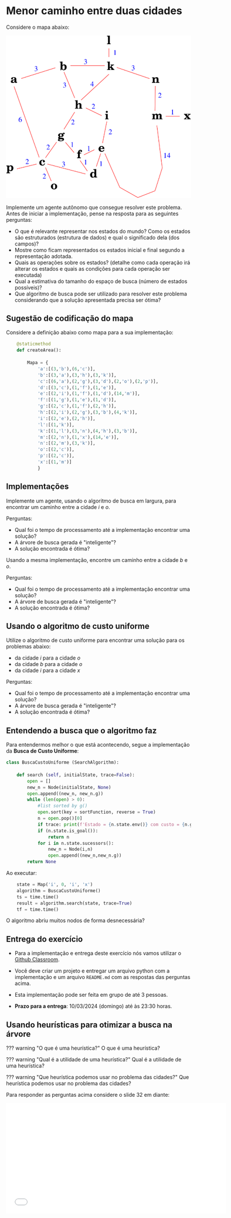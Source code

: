 # Menor caminho entre duas cidades

Considere o mapa abaixo: 

<img src="img/mapa.png">

Implemente um agente autônomo que consegue resolver este problema. Antes de iniciar a implementação, pense na resposta para as seguintes perguntas: 

* O que é relevante representar nos estados do mundo? Como os
    estados são estruturados (estrutura de dados) e qual o significado
    dela (dos campos)?
* Mostre como ficam representados os estados inicial e final
    segundo a representação adotada.
* Quais as operações sobre os estados?
    (detalhe como cada operação irá alterar os estados e quais as
    condições para cada operação ser executada)
* Qual a estimativa do tamanho do espaço de busca (número de
    estados possíveis)?
* Que algoritmo de busca pode ser utilizado para resolver este problema considerando que
a solução apresentada precisa ser ótima?

## Sugestão de codificação do mapa

Considere a definição abaixo como mapa para a sua implementação:

```python
    @staticmethod
    def createArea():

        Mapa = {
            'a':[(3,'b'),(6,'c')],
            'b':[(3,'a'),(3,'h'),(3,'k')],
            'c':[(6,'a'),(2,'g'),(3,'d'),(2,'o'),(2,'p')],
            'd':[(3,'c'),(1,'f'),(1,'e')],
            'e':[(2,'i'),(1,'f'),(1,'d'),(14,'m')],
            'f':[(1,'g'),(1,'e'),(1,'d')],
            'g':[(2,'c'),(1,'f'),(2,'h')],
            'h':[(2,'i'),(2,'g'),(3,'b'),(4,'k')],
            'i':[(2,'e'),(2,'h')],
            'l':[(1,'k')],
            'k':[(1,'l'),(3,'n'),(4,'h'),(3,'b')],
            'm':[(2,'n'),(1,'x'),(14,'e')],
            'n':[(2,'m'),(3,'k')],
            'o':[(2,'c')],
            'p':[(2,'c')],
            'x':[(1,'m')]
            }
```




## Implementações

Implemente um agente, usando o algoritmo de busca em largura, para encontrar um caminho entre a cidade *i* e *o*. 

Perguntas:

* Qual foi o tempo de processamento até a implementação encontrar uma solução? 
* A árvore de busca gerada é "inteligente"? 
* A solução encontrada é ótima? 

Usando a mesma implementação, encontre um caminho entre a cidade *b* e *o*. 

Perguntas:

* Qual foi o tempo de processamento até a implementação encontrar uma solução? 
* A árvore de busca gerada é "inteligente"? 
* A solução encontrada é ótima?


## Usando o algoritmo de custo uniforme

Utilize o algoritmo de custo uniforme para encontrar uma solução para os problemas abaixo: 

* da cidade *i* para a cidade *o*
* da cidade *b* para a cidade *o*
* da cidade *i* para a cidade *x*

Perguntas:

* Qual foi o tempo de processamento até a implementação encontrar uma solução? 
* A árvore de busca gerada é "inteligente"? 
* A solução encontrada é ótima?



## Entendendo a busca que o algoritmo faz

Para entendermos melhor o que está acontecendo, segue a implementação da **Busca de Custo Uniforme**: 

```python
class BuscaCustoUniforme (SearchAlgorithm):

    def search (self, initialState, trace=False):
        open = []
        new_n = Node(initialState, None)
        open.append((new_n, new_n.g))
        while (len(open) > 0):
            #list sorted by g()
            open.sort(key = sortFunction, reverse = True)
            n = open.pop()[0]
            if trace: print(f'Estado = {n.state.env()} com custo = {n.g}') 
            if (n.state.is_goal()):
                return n
            for i in n.state.sucessors():
                new_n = Node(i,n)
                open.append((new_n,new_n.g))
        return None
```

Ao executar: 

```python
    state = Map('i', 0, 'i', 'x')
    algorithm = BuscaCustoUniforme()
    ts = time.time()
    result = algorithm.search(state, trace=True)
    tf = time.time()
```

O algoritmo abriu muitos nodos de forma desnecessária? 

## Entrega do exercício

* Para a implementação e entrega deste exercício nós vamos utilizar o [Github Classroom](https://classroom.github.com/a/OQePW2ai). 

* Você deve criar um projeto e entregar um arquivo python com a implementação e um arquivo `README.md` com as respostas das perguntas acima.

* Esta implementação pode ser feita em grupo de até 3 pessoas.

* **Prazo para a entrega**: 10/03/2024 (domingo) até às 23:30 horas.

## Usando heurísticas para otimizar a busca na árvore

??? warning "O que é uma heurística?"
    O que é uma heurística? 

??? warning "Qual é a utilidade de uma heurística?"
    Qual é a utilidade de uma heurística? 

??? warning "Que heurística podemos usar no problema das cidades?"
    Que heurística podemos usar no problema das cidades? 
 

Para responder as perguntas acima considere o slide 32 em diante: 

<embed src="../../referencias/03_algoritmos_busca/busca_versaoFabricio.pdf" type="application/pdf" width="600" height="300">

<!-- ## Implementando o problemas das cidades com heurística

Faça `pull` do projeto [https://github.com/Insper/ai_code](https://github.com/Insper/ai_code) e termine de codificar o arquivo `Map.py`.

Execute a implementação considerando os algoritmos:

* Busca Gananciosa
* A* (AEstrela)

-->